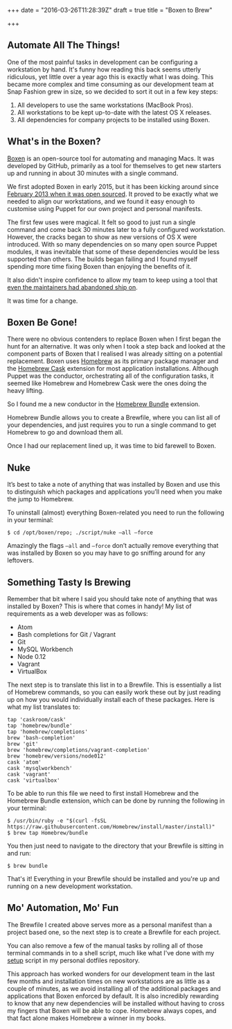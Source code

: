 +++
date = "2016-03-26T11:28:39Z"
draft = true
title = "Boxen to Brew"

+++

## Automate All The Things!

One of the most painful tasks in development can be configuring a workstation by hand. It's funny how reading this back seems utterly ridiculous, yet little over a year ago this is exactly what I was doing. This became more complex and time consuming as our development team at Snap Fashion grew in size, so we decided to sort it out in a few key steps:

1. All developers to use the same workstations (MacBook Pros).
2. All workstations to be kept up-to-date with the latest OS X releases.
3. All dependencies for company projects to be installed using Boxen.

## What's in the Boxen?

[Boxen](https://github.com/boxen/our-boxen#our-boxen) is an open-source tool for automating and managing Macs. It was developed by GitHub, primarily as a tool for themselves to get new starters up and running in about 30 minutes with a single command.

We first adopted Boxen in early 2015, but it has been kicking around since [February 2013 when it was open sourced](https://github.com/blog/1345-introducing-boxen). It proved to be exactly what we needed to align our workstations, and we found it easy enough to customise using Puppet for our own project and personal manifests.

The first few uses were magical. It felt so good to just run a single command and come back 30 minutes later to a fully configured workstation. However, the cracks began to show as new versions of OS X were introduced. With so many dependencies on so many open source Puppet modules, it was inevitable that some of these dependencies would be less supported than others. The builds began failing and I found myself spending more time fixing Boxen than enjoying the benefits of it.

It also didn't inspire confidence to allow my team to keep using a tool that [even the maintainers had abandoned ship on](https://github.com/boxen/our-boxen/issues/783).

It was time for a change.

## Boxen Be Gone!

There were no obvious contenders to replace Boxen when I first began the hunt for an alternative. It was only when I took a step back and looked at the component parts of Boxen that I realised I was already sitting on a potential replacement. Boxen uses [Homebrew](http://brew.sh/) as its primary package manager and the [Homebrew Cask](https://caskroom.github.io/) extension for most application installations. Although Puppet was the conductor, orchestrating all of the configuration tasks, it seemed like Homebrew and Homebrew Cask were the ones doing the heavy lifting.

So I found me a new conductor in the [Homebrew Bundle](https://github.com/Homebrew/homebrew-bundle) extension.

Homebrew Bundle allows you to create a Brewfile, where you can list all of your dependencies, and just requires you to run a single command to get Homebrew to go and download them all.

Once I had our replacement lined up, it was time to bid farewell to Boxen.

## Nuke

It’s best to take a note of anything that was installed by Boxen and use this to distinguish which packages and applications you’ll need when you make the jump to Homebrew.

To uninstall (almost) everything Boxen-related you need to run the following in your terminal:

    $ cd /opt/boxen/repo; ./script/nuke —all —force

Amazingly the flags `—all` and `—force` don’t actually remove everything that was installed by Boxen so you may have to go sniffing around for any leftovers.

## Something Tasty Is Brewing

Remember that bit where I said you should take note of anything that was installed by Boxen? This is where that comes in handy! My list of requirements as a web developer was as follows:

- Atom
- Bash completions for Git / Vagrant
- Git
- MySQL Workbench
- Node 0.12
- Vagrant
- VirtualBox

The next step is to translate this list in to a Brewfile. This is essentially a list of Homebrew commands, so you can easily work these out by just reading up on how you would individually install each of these packages. Here is what my list translates to:

    tap 'caskroom/cask'
    tap 'homebrew/bundle'
    tap 'homebrew/completions'
    brew 'bash-completion'
    brew 'git'
    brew 'homebrew/completions/vagrant-completion'
    brew 'homebrew/versions/node012'
    cask 'atom'
    cask 'mysqlworkbench'
    cask 'vagrant'
    cask 'virtualbox'

To be able to run this file we need to first install Homebrew and the Homebrew Bundle extension, which can be done by running the following in your terminal:

    $ /usr/bin/ruby -e "$(curl -fsSL https://raw.githubusercontent.com/Homebrew/install/master/install)"
    $ brew tap Homebrew/bundle

You then just need to navigate to the directory that your Brewfile is sitting in and run:

    $ brew bundle

That's it! Everything in your Brewfile should be installed and you're up and running on a new development workstation.

## Mo' Automation, Mo' Fun

The Brewfile I created above serves more as a personal manifest than a project based one, so the next step is to create a Brewfile for each project.

You can also remove a few of the manual tasks by rolling all of those terminal commands in to a shell script, much like what I've done with my [setup](https://github.com/richardtoner/dotfiles/blob/master/bin/setup) script in my personal dotfiles repository.

This approach has worked wonders for our development team in the last few months and installation times on new workstations are as little as a couple of minutes, as we avoid installing all of the additional packages and applications that Boxen enforced by default. It is also incredibly rewarding to know that any new dependencies will be installed without having to cross my fingers that Boxen will be able to cope. Homebrew always copes, and that fact alone makes Homebrew a winner in my books.
